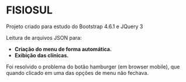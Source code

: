 # FISIOSUL

Projeto criado para estudo do Bootstrap 4.6.1 e JQuery 3

Leitura de arquivos JSON para:

* **Criação do menu de forma automática.**
* **Exibição das clínicas.**

Foi resolvido o problema do botão hamburger (em browser mobile), que quando clicado em uma das opções de menu não fechava.



